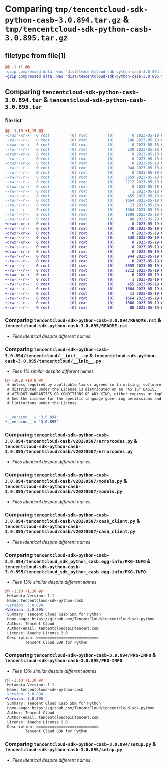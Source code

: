 # Comparing `tmp/tencentcloud-sdk-python-casb-3.0.894.tar.gz` & `tmp/tencentcloud-sdk-python-casb-3.0.895.tar.gz`

## filetype from file(1)

```diff
@@ -1 +1 @@
-gzip compressed data, was "dist/tencentcloud-sdk-python-casb-3.0.894.tar", last modified: Thu May 18 00:18:50 2023, max compression
+gzip compressed data, was "dist/tencentcloud-sdk-python-casb-3.0.895.tar", last modified: Fri May 19 02:44:31 2023, max compression
```

## Comparing `tencentcloud-sdk-python-casb-3.0.894.tar` & `tencentcloud-sdk-python-casb-3.0.895.tar`

### file list

```diff
@@ -1,19 +1,19 @@
-drwxr-xr-x   0 root         (0) root         (0)        0 2023-05-18 00:18:50.000000 tencentcloud-sdk-python-casb-3.0.894/
--rw-r--r--   0 root         (0) root         (0)      740 2023-05-18 00:18:50.000000 tencentcloud-sdk-python-casb-3.0.894/README.rst
-drwxr-xr-x   0 root         (0) root         (0)        0 2023-05-18 00:18:50.000000 tencentcloud-sdk-python-casb-3.0.894/tencentcloud/
--rw-r--r--   0 root         (0) root         (0)      630 2023-05-18 00:18:50.000000 tencentcloud-sdk-python-casb-3.0.894/tencentcloud/__init__.py
-drwxr-xr-x   0 root         (0) root         (0)        0 2023-05-18 00:18:50.000000 tencentcloud-sdk-python-casb-3.0.894/tencentcloud/casb/
--rw-r--r--   0 root         (0) root         (0)        0 2023-05-18 00:18:50.000000 tencentcloud-sdk-python-casb-3.0.894/tencentcloud/casb/__init__.py
-drwxr-xr-x   0 root         (0) root         (0)        0 2023-05-18 00:18:50.000000 tencentcloud-sdk-python-casb-3.0.894/tencentcloud/casb/v20200507/
--rw-r--r--   0 root         (0) root         (0)      944 2023-05-18 00:18:50.000000 tencentcloud-sdk-python-casb-3.0.894/tencentcloud/casb/v20200507/errorcodes.py
--rw-r--r--   0 root         (0) root         (0)        0 2023-05-18 00:18:50.000000 tencentcloud-sdk-python-casb-3.0.894/tencentcloud/casb/v20200507/__init__.py
--rw-r--r--   0 root         (0) root         (0)     3859 2023-05-18 00:18:50.000000 tencentcloud-sdk-python-casb-3.0.894/tencentcloud/casb/v20200507/models.py
--rw-r--r--   0 root         (0) root         (0)     2212 2023-05-18 00:18:50.000000 tencentcloud-sdk-python-casb-3.0.894/tencentcloud/casb/v20200507/casb_client.py
-drwxr-xr-x   0 root         (0) root         (0)        0 2023-05-18 00:18:50.000000 tencentcloud-sdk-python-casb-3.0.894/tencentcloud_sdk_python_casb.egg-info/
--rw-r--r--   0 root         (0) root         (0)        1 2023-05-18 00:18:50.000000 tencentcloud-sdk-python-casb-3.0.894/tencentcloud_sdk_python_casb.egg-info/dependency_links.txt
--rw-r--r--   0 root         (0) root         (0)      455 2023-05-18 00:18:50.000000 tencentcloud-sdk-python-casb-3.0.894/tencentcloud_sdk_python_casb.egg-info/SOURCES.txt
--rw-r--r--   0 root         (0) root         (0)     1664 2023-05-18 00:18:50.000000 tencentcloud-sdk-python-casb-3.0.894/tencentcloud_sdk_python_casb.egg-info/PKG-INFO
--rw-r--r--   0 root         (0) root         (0)       13 2023-05-18 00:18:50.000000 tencentcloud-sdk-python-casb-3.0.894/tencentcloud_sdk_python_casb.egg-info/top_level.txt
--rw-r--r--   0 root         (0) root         (0)     1664 2023-05-18 00:18:50.000000 tencentcloud-sdk-python-casb-3.0.894/PKG-INFO
--rw-r--r--   0 root         (0) root         (0)     1008 2023-05-18 00:18:50.000000 tencentcloud-sdk-python-casb-3.0.894/setup.py
--rw-r--r--   0 root         (0) root         (0)       88 2023-05-18 00:18:50.000000 tencentcloud-sdk-python-casb-3.0.894/setup.cfg
+drwxr-xr-x   0 root         (0) root         (0)        0 2023-05-19 02:44:31.000000 tencentcloud-sdk-python-casb-3.0.895/
+-rw-r--r--   0 root         (0) root         (0)      740 2023-05-19 02:44:31.000000 tencentcloud-sdk-python-casb-3.0.895/README.rst
+drwxr-xr-x   0 root         (0) root         (0)        0 2023-05-19 02:44:31.000000 tencentcloud-sdk-python-casb-3.0.895/tencentcloud/
+-rw-r--r--   0 root         (0) root         (0)      630 2023-05-19 02:44:31.000000 tencentcloud-sdk-python-casb-3.0.895/tencentcloud/__init__.py
+drwxr-xr-x   0 root         (0) root         (0)        0 2023-05-19 02:44:31.000000 tencentcloud-sdk-python-casb-3.0.895/tencentcloud/casb/
+-rw-r--r--   0 root         (0) root         (0)        0 2023-05-19 02:44:31.000000 tencentcloud-sdk-python-casb-3.0.895/tencentcloud/casb/__init__.py
+drwxr-xr-x   0 root         (0) root         (0)        0 2023-05-19 02:44:31.000000 tencentcloud-sdk-python-casb-3.0.895/tencentcloud/casb/v20200507/
+-rw-r--r--   0 root         (0) root         (0)      944 2023-05-19 02:44:31.000000 tencentcloud-sdk-python-casb-3.0.895/tencentcloud/casb/v20200507/errorcodes.py
+-rw-r--r--   0 root         (0) root         (0)        0 2023-05-19 02:44:31.000000 tencentcloud-sdk-python-casb-3.0.895/tencentcloud/casb/v20200507/__init__.py
+-rw-r--r--   0 root         (0) root         (0)     3859 2023-05-19 02:44:31.000000 tencentcloud-sdk-python-casb-3.0.895/tencentcloud/casb/v20200507/models.py
+-rw-r--r--   0 root         (0) root         (0)     2212 2023-05-19 02:44:31.000000 tencentcloud-sdk-python-casb-3.0.895/tencentcloud/casb/v20200507/casb_client.py
+drwxr-xr-x   0 root         (0) root         (0)        0 2023-05-19 02:44:31.000000 tencentcloud-sdk-python-casb-3.0.895/tencentcloud_sdk_python_casb.egg-info/
+-rw-r--r--   0 root         (0) root         (0)        1 2023-05-19 02:44:31.000000 tencentcloud-sdk-python-casb-3.0.895/tencentcloud_sdk_python_casb.egg-info/dependency_links.txt
+-rw-r--r--   0 root         (0) root         (0)      455 2023-05-19 02:44:31.000000 tencentcloud-sdk-python-casb-3.0.895/tencentcloud_sdk_python_casb.egg-info/SOURCES.txt
+-rw-r--r--   0 root         (0) root         (0)     1664 2023-05-19 02:44:31.000000 tencentcloud-sdk-python-casb-3.0.895/tencentcloud_sdk_python_casb.egg-info/PKG-INFO
+-rw-r--r--   0 root         (0) root         (0)       13 2023-05-19 02:44:31.000000 tencentcloud-sdk-python-casb-3.0.895/tencentcloud_sdk_python_casb.egg-info/top_level.txt
+-rw-r--r--   0 root         (0) root         (0)     1664 2023-05-19 02:44:31.000000 tencentcloud-sdk-python-casb-3.0.895/PKG-INFO
+-rw-r--r--   0 root         (0) root         (0)     1008 2023-05-19 02:44:31.000000 tencentcloud-sdk-python-casb-3.0.895/setup.py
+-rw-r--r--   0 root         (0) root         (0)       88 2023-05-19 02:44:31.000000 tencentcloud-sdk-python-casb-3.0.895/setup.cfg
```

### Comparing `tencentcloud-sdk-python-casb-3.0.894/README.rst` & `tencentcloud-sdk-python-casb-3.0.895/README.rst`

 * *Files identical despite different names*

### Comparing `tencentcloud-sdk-python-casb-3.0.894/tencentcloud/__init__.py` & `tencentcloud-sdk-python-casb-3.0.895/tencentcloud/__init__.py`

 * *Files 1% similar despite different names*

```diff
@@ -10,8 +10,8 @@
 # Unless required by applicable law or agreed to in writing, software
 # distributed under the License is distributed on an "AS IS" BASIS,
 # WITHOUT WARRANTIES OR CONDITIONS OF ANY KIND, either express or implied.
 # See the License for the specific language governing permissions and
 # limitations under the License.
 
 
-__version__ = '3.0.894'
+__version__ = '3.0.895'
```

### Comparing `tencentcloud-sdk-python-casb-3.0.894/tencentcloud/casb/v20200507/errorcodes.py` & `tencentcloud-sdk-python-casb-3.0.895/tencentcloud/casb/v20200507/errorcodes.py`

 * *Files identical despite different names*

### Comparing `tencentcloud-sdk-python-casb-3.0.894/tencentcloud/casb/v20200507/models.py` & `tencentcloud-sdk-python-casb-3.0.895/tencentcloud/casb/v20200507/models.py`

 * *Files identical despite different names*

### Comparing `tencentcloud-sdk-python-casb-3.0.894/tencentcloud/casb/v20200507/casb_client.py` & `tencentcloud-sdk-python-casb-3.0.895/tencentcloud/casb/v20200507/casb_client.py`

 * *Files identical despite different names*

### Comparing `tencentcloud-sdk-python-casb-3.0.894/tencentcloud_sdk_python_casb.egg-info/PKG-INFO` & `tencentcloud-sdk-python-casb-3.0.895/tencentcloud_sdk_python_casb.egg-info/PKG-INFO`

 * *Files 13% similar despite different names*

```diff
@@ -1,10 +1,10 @@
 Metadata-Version: 1.1
 Name: tencentcloud-sdk-python-casb
-Version: 3.0.894
+Version: 3.0.895
 Summary: Tencent Cloud Casb SDK for Python
 Home-page: https://github.com/TencentCloud/tencentcloud-sdk-python
 Author: Tencent Cloud
 Author-email: tencentcloudapi@tencent.com
 License: Apache License 2.0
 Description: ============================
         Tencent Cloud SDK for Python
```

### Comparing `tencentcloud-sdk-python-casb-3.0.894/PKG-INFO` & `tencentcloud-sdk-python-casb-3.0.895/PKG-INFO`

 * *Files 13% similar despite different names*

```diff
@@ -1,10 +1,10 @@
 Metadata-Version: 1.1
 Name: tencentcloud-sdk-python-casb
-Version: 3.0.894
+Version: 3.0.895
 Summary: Tencent Cloud Casb SDK for Python
 Home-page: https://github.com/TencentCloud/tencentcloud-sdk-python
 Author: Tencent Cloud
 Author-email: tencentcloudapi@tencent.com
 License: Apache License 2.0
 Description: ============================
         Tencent Cloud SDK for Python
```

### Comparing `tencentcloud-sdk-python-casb-3.0.894/setup.py` & `tencentcloud-sdk-python-casb-3.0.895/setup.py`

 * *Files identical despite different names*

